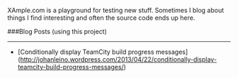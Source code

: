 XAmple.com is a playground for testing new stuff. Sometimes I blog about things I find interesting and often the source code ends up here.

###Blog Posts (using this project)
***
* [Conditionally display TeamCity build progress messages] (http://johanleino.wordpress.com/2013/04/22/conditionally-display-teamcity-build-progress-messages/)





